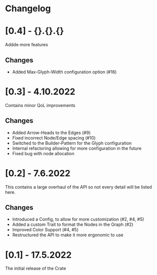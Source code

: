 # Changelog

# [0.4] - {}.{}.{}
Addde more features
## Changes
* Added Max-Glyph-Width configuration option (#16)

# [0.3] - 4.10.2022
Contains minor QoL improvements
## Changes
* Added Arrow-Heads to the Edges (#9)
* Fixed incorrect Node/Edge spacing (#10)
* Switched to the Builder-Pattern for the Glyph configuration
* Internal refactoring allowing for more configuration in the future
* Fixed bug with node allocation

# [0.2] - 7.6.2022
This contains a large overhaul of the API so not every detail will be listed here.
## Changes
* Introduced a Config, to allow for more customization (#2, #4, #5)
* Added a custom Trait to format the Nodes in the Graph (#2)
* Improved Color Support (#4, #5)
* Restructured the API to make it more ergonomic to use

# [0.1] - 17.5.2022
The initial release of the Crate